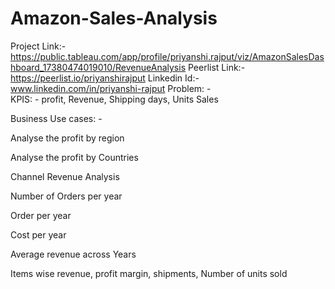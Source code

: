 # Amazon-Sales-Analysis
Project Link:- https://public.tableau.com/app/profile/priyanshi.rajput/viz/AmazonSalesDashboard_17380474019010/RevenueAnalysis
Peerlist Link:-https://peerlist.io/priyanshirajput
Linkedin Id:-www.linkedin.com/in/priyanshi-rajput
Problem: -  
KPIS: - profit, Revenue, Shipping days, Units Sales 

Business Use cases: - 

Analyse the profit by region 

Analyse the profit by Countries 

Channel Revenue Analysis  

Number of Orders per year 

Order per year 

Cost per year  

Average revenue across Years 

Items wise revenue, profit margin, shipments, Number of units sold 
